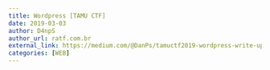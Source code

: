 ```yaml
---
title: Wordpress [TAMU CTF]
date: 2019-03-03
author: D4npS
author_url: ratf.com.br
external_link: https://medium.com/@DanPs/tamuctf2019-wordpress-write-up-6686f6051415
categories: [WEB]
---
```

